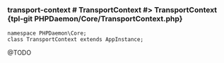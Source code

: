 ### transport-context # TransportContext #> TransportContext {tpl-git PHPDaemon/Core/TransportContext.php}

```php:p
namespace PHPDaemon\Core;
class TransportContext extends AppInstance;
```

@TODO
